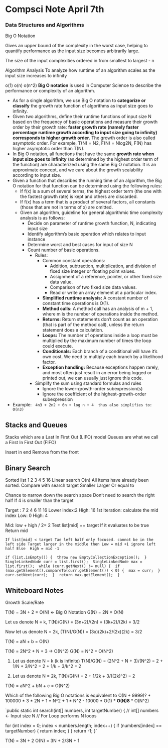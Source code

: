 # Compsci Note April 7th
### Data Structures and Algorithms
Big O Notation

Gives an upper bound of the complexity in the worst case, helping to quantify performance as the input size becomes arbitrarily large.

The size of the input complexities ordered in from smallest to largest - n


Algorithm Analysis
To analyze how runtime of an algorithm scales as the input size increases to infinity

o(1)
o(n)
o(n^2)
**Big O notation** is used in Computer Science to describe the performance or complexity of an algorithm.
* As for a single algorithm, we use Big O notation to **categorize or classify** the growth rate function of algorithms as input size goes to infinity.
* Given two algorithms, define their runtime functions of input size N based on the frequency of basic operations and measure their growth order by their growth rate: **faster growth rate (namely faster percentage runtime growth according to input size going to infinity) corresponds to higher growth order.** The growth order is also called asymptotic order. For example, T(N) = N2, F(N) = Nlog2N, F(N) has higher asymptotic order than T(N).
* In Big O notation, all functions that have the same **growth rate when input size goes to infinity** (as determined by the highest order term of the function) are characterized using the same Big O notation. It is an approximate concept, and we care about the growth scalability according to input size.
* Given a function that describes the running time of an algorithm, the Big O notation for that function can be determined using the following rules:
    * If f(x) is a sum of several terms, the highest order term (the one with the fastest growth rate) is kept and others are discarded.
    * If f(x) has a term that is a product of several factors, all constants (those that are not in terms of x) are omitted.
    * Given an algorithm, guideline for general algorithmic time complexity analysis is as follows:
        * Decide on parameter of runtime growth function, N, indicating input size
        * Identify algorithm’s basic operation which relates to input instance
        * Determine worst and best cases for input of size N
        * Count number of basic operations.
            * Rules:
                * Common constant operations:
                    * Addition, subtraction, multiplication, and division of fixed size integer or floating point values.
                    * Assignment of a reference, pointer, or other fixed size data value.
                    * Comparison of two fixed size data values.
                    * Read or write an array element at a particular index.
                * **Simplified runtime analysis:** A constant number of constant time operations is O(1).
                * **Method calls:** A method call has an analysis of m + 1, where m is the number of operations inside the method.
                * **Returns:** Return statements don’t count as an operation (that is part of the method call), unless the return statement does a calculation.
                * **Loops:** The number of operations inside a loop must be multiplied by the maximum number of times the loop could execute.
                * **Conditionals:** Each branch of a conditional will have it’s own cost. We need to multiply each branch by a likelihood factor.
                * **Exception handling:** Because exceptions happen rarely, and most often just result in an error being logged or printed out, we can usually just ignore this code.
            * Simplify the sum using standard formulas and rules
                * Ignore the lower-growth-order subexpression(s)
                * Ignore the coefficient of the highest-growth-order subexpression
* Example:   `4n3 + 2n2 + 6n + log n + 4  thus also simplifies to: O(n3) `

## Stacks and Queues
Stacks which are a Last In First Out (LIFO) model
Queues are what we call a First In First Out (FIFO)

Insert in end
Remove from the front

## Binary Search
Sorted list 1 2 3 4 5 16
Linear search O(n) All items have already been sorted.
Compare with search target
Smaller
Larger 
Or equal to

Chance to narrow down the search space
Don’t need to search the right half 
If 4 is smaller than the target 



Target : 7
2 4 6 11 16
Lower index:2 
High: 16
1st Iteration: calculate the mid index
Low: 0
High: 4

Mid: low + high / 2= 2
Test list[mid] == target
If it evaluates to be true
Return mid

`If list[mid] < target
Tae left half only focused. cannot be in the left side
Target larger in the middle then
Low = mid +1 ignore left half
Else 
High = mid -1`


`if (list.isEmpty()) { 
	throw new EmptyCollectionException(); 
} 
SingleLinkedNode curr = list.first(); 
SingleLinkedNode max = list.first(); 
	while (curr.getNext() != null) { 
		if (max.getElement().compareTo(curr.getElement()) < 0) { 
	max = curr; 
}
curr.setNext(curr); 
} 
return max.getElement(); 
}`

## Whiteboard Notes

Growth Scale/Rate

T(N) = 3N + 2 = O(N) <- Big O Notation
G(N) = 2N = O(N)

Let us denote N = k, T(N)/G(N) = (3n+2)/(2n) = (3k+2)/(2k) = 3/2

Now let us denote N = 2k, (T(N)/G(N)) = (3x)(2k)+2/(2x)(2k) = 3/2

T(N) = aN + b = O(N)

T(N) = 2N^2 + N + 3 -> O(N^2)
G(N) = N^2 = O(N^2)

1. Let us denote N = k (k is infinite)
T(N)/G(N) = (2N^2 + N + 3)/(N^2) = 2 + 1/N + 3/N^2 = 2 + 1/k + 3/k^2 = 2

2. Let us denote N = 2k, T(N)/G(N) = 2 + 1/2k + 3/((2k)^2) = 2

T(N) = aN^2 + bN + c = O(N^2)

Which of the following Big O notations is equivalent to O(N + 9999)?
	* 100000
	* 3
	* 2N + 1
	* N^2 + 1
        * N^2 - 10000
	* O(1)
	* **O(N)8**
	* O(N^2) 

`public static int search(int[] numbers, int targetNumber)
{
// int[] numbers <- Input size N
// For Loop performs N loops

  for (int index = 0; index < numbers.length; index++)
  {
    if (numbers[index] == targetNumber)
    {
      return index;
    }
  }
  return -1;
}`

T(N) = 3N + 2
O(N) = 3N + 2/3N + 1


